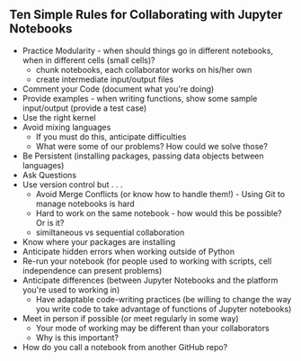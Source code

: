 ## Ten Simple Rules for Collaborating with Jupyter Notebooks
- Practice Modularity - when should things go in different notebooks, when in different cells (small cells)?
    - chunk notebooks, each collaborator works on his/her own
    - create intermediate input/output files
- Comment your Code (document what you're doing)
- Provide examples - when writing functions, show some sample input/output (provide a test case)
- Use the right kernel
- Avoid mixing languages
    - If you must do this, anticipate difficulties
    - What were some of our problems? How could we solve those?
- Be Persistent  (installing packages, passing data objects between languages)
- Ask Questions  
- Use version control but . . .  
  - Avoid Merge Conflicts (or know how to handle them!) - Using Git to manage notebooks is hard
  - Hard to work on the same notebook - how would this be possible? Or is it?
  - similtaneous vs sequential collaboration
- Know where your packages are installing
- Anticipate hidden errors when working outside of Python
- Re-run your notebook (for people used to working with scripts, cell independence can present problems)
- Anticipate differences (between Jupyter Notebooks and the platform you're used to working in)
    - Have adaptable code-writing practices (be willing to change the way you write code to take advantage of functions of Jupyter notebooks)
- Meet in person if possible (or meet regularly in some way)
    - Your mode of working may be different than your collaborators  
    - Why is this important?
- How do you call a notebook from another GitHub repo?

    


